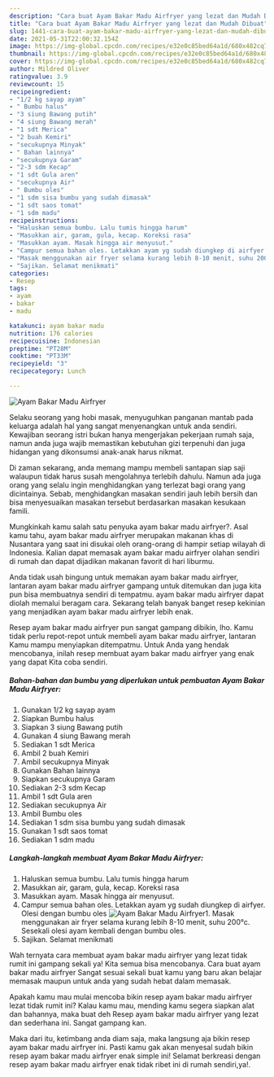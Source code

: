 ```yaml
---
description: "Cara buat Ayam Bakar Madu Airfryer yang lezat dan Mudah Dibuat"
title: "Cara buat Ayam Bakar Madu Airfryer yang lezat dan Mudah Dibuat"
slug: 1441-cara-buat-ayam-bakar-madu-airfryer-yang-lezat-dan-mudah-dibuat
date: 2021-05-31T22:00:32.154Z
image: https://img-global.cpcdn.com/recipes/e32e0c85bed64a1d/680x482cq70/ayam-bakar-madu-airfryer-foto-resep-utama.jpg
thumbnail: https://img-global.cpcdn.com/recipes/e32e0c85bed64a1d/680x482cq70/ayam-bakar-madu-airfryer-foto-resep-utama.jpg
cover: https://img-global.cpcdn.com/recipes/e32e0c85bed64a1d/680x482cq70/ayam-bakar-madu-airfryer-foto-resep-utama.jpg
author: Mildred Oliver
ratingvalue: 3.9
reviewcount: 15
recipeingredient:
- "1/2 kg sayap ayam"
- " Bumbu halus"
- "3 siung Bawang putih"
- "4 siung Bawang merah"
- "1 sdt Merica"
- "2 buah Kemiri"
- "secukupnya Minyak"
- " Bahan lainnya"
- "secukupnya Garam"
- "2-3 sdm Kecap"
- "1 sdt Gula aren"
- "secukupnya Air"
- " Bumbu oles"
- "1 sdm sisa bumbu yang sudah dimasak"
- "1 sdt saos tomat"
- "1 sdm madu"
recipeinstructions:
- "Haluskan semua bumbu. Lalu tumis hingga harum"
- "Masukkan air, garam, gula, kecap. Koreksi rasa"
- "Masukkan ayam. Masak hingga air menyusut."
- "Campur semua bahan oles. Letakkan ayam yg sudah diungkep di airfyer. Olesi dengan bumbu oles"
- "Masak menggunakan air fryer selama kurang lebih 8-10 menit, suhu 200°c. Sesekali olesi ayam kembali dengan bumbu oles."
- "Sajikan. Selamat menikmati"
categories:
- Resep
tags:
- ayam
- bakar
- madu

katakunci: ayam bakar madu 
nutrition: 176 calories
recipecuisine: Indonesian
preptime: "PT28M"
cooktime: "PT33M"
recipeyield: "3"
recipecategory: Lunch

---
```



![Ayam Bakar Madu Airfryer](https://img-global.cpcdn.com/recipes/e32e0c85bed64a1d/680x482cq70/ayam-bakar-madu-airfryer-foto-resep-utama.jpg)

Selaku seorang yang hobi masak, menyuguhkan panganan mantab pada keluarga adalah hal yang sangat menyenangkan untuk anda sendiri. Kewajiban seorang istri bukan hanya mengerjakan pekerjaan rumah saja, namun anda juga wajib memastikan kebutuhan gizi terpenuhi dan juga hidangan yang dikonsumsi anak-anak harus nikmat.

Di zaman  sekarang, anda memang mampu membeli santapan siap saji walaupun tidak harus susah mengolahnya terlebih dahulu. Namun ada juga orang yang selalu ingin menghidangkan yang terlezat bagi orang yang dicintainya. Sebab, menghidangkan masakan sendiri jauh lebih bersih dan bisa menyesuaikan masakan tersebut berdasarkan masakan kesukaan famili. 



Mungkinkah kamu salah satu penyuka ayam bakar madu airfryer?. Asal kamu tahu, ayam bakar madu airfryer merupakan makanan khas di Nusantara yang saat ini disukai oleh orang-orang di hampir setiap wilayah di Indonesia. Kalian dapat memasak ayam bakar madu airfryer olahan sendiri di rumah dan dapat dijadikan makanan favorit di hari liburmu.

Anda tidak usah bingung untuk memakan ayam bakar madu airfryer, lantaran ayam bakar madu airfryer gampang untuk ditemukan dan juga kita pun bisa membuatnya sendiri di tempatmu. ayam bakar madu airfryer dapat diolah memalui beragam cara. Sekarang telah banyak banget resep kekinian yang menjadikan ayam bakar madu airfryer lebih enak.

Resep ayam bakar madu airfryer pun sangat gampang dibikin, lho. Kamu tidak perlu repot-repot untuk membeli ayam bakar madu airfryer, lantaran Kamu mampu menyiapkan ditempatmu. Untuk Anda yang hendak mencobanya, inilah resep membuat ayam bakar madu airfryer yang enak yang dapat Kita coba sendiri.

<!--inarticleads1-->

##### Bahan-bahan dan bumbu yang diperlukan untuk pembuatan Ayam Bakar Madu Airfryer:

1. Gunakan 1/2 kg sayap ayam
1. Siapkan  Bumbu halus
1. Siapkan 3 siung Bawang putih
1. Gunakan 4 siung Bawang merah
1. Sediakan 1 sdt Merica
1. Ambil 2 buah Kemiri
1. Ambil secukupnya Minyak
1. Gunakan  Bahan lainnya
1. Siapkan secukupnya Garam
1. Sediakan 2-3 sdm Kecap
1. Ambil 1 sdt Gula aren
1. Sediakan secukupnya Air
1. Ambil  Bumbu oles
1. Sediakan 1 sdm sisa bumbu yang sudah dimasak
1. Gunakan 1 sdt saos tomat
1. Sediakan 1 sdm madu




<!--inarticleads2-->

##### Langkah-langkah membuat Ayam Bakar Madu Airfryer:

1. Haluskan semua bumbu. Lalu tumis hingga harum
1. Masukkan air, garam, gula, kecap. Koreksi rasa
1. Masukkan ayam. Masak hingga air menyusut.
1. Campur semua bahan oles. Letakkan ayam yg sudah diungkep di airfyer. Olesi dengan bumbu oles
<img src="//assets-global.cpcdn.com/assets/icons/button_play-2c75c40dde080a61004c1f40b05d8f140eaff45d7e9e6481dc71c63d2e7c4909.png" alt="Ayam Bakar Madu Airfryer">1. Masak menggunakan air fryer selama kurang lebih 8-10 menit, suhu 200°c. Sesekali olesi ayam kembali dengan bumbu oles.
1. Sajikan. Selamat menikmati




Wah ternyata cara membuat ayam bakar madu airfryer yang lezat tidak rumit ini gampang sekali ya! Kita semua bisa mencobanya. Cara buat ayam bakar madu airfryer Sangat sesuai sekali buat kamu yang baru akan belajar memasak maupun untuk anda yang sudah hebat dalam memasak.

Apakah kamu mau mulai mencoba bikin resep ayam bakar madu airfryer lezat tidak rumit ini? Kalau kamu mau, mending kamu segera siapkan alat dan bahannya, maka buat deh Resep ayam bakar madu airfryer yang lezat dan sederhana ini. Sangat gampang kan. 

Maka dari itu, ketimbang anda diam saja, maka langsung aja bikin resep ayam bakar madu airfryer ini. Pasti kamu gak akan menyesal sudah bikin resep ayam bakar madu airfryer enak simple ini! Selamat berkreasi dengan resep ayam bakar madu airfryer enak tidak ribet ini di rumah sendiri,ya!.

